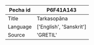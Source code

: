 |Pecha id | P6F41A143
| --- | --- 
|Title | Tarkasopāna 
|Language | ['English', 'Sanskrit']
|Source | 'GRETIL'